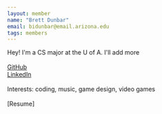 ```yaml
---
layout: member
name: "Brett Dunbar"
email: bidunbar@email.arizona.edu
tags: members
---
```


Hey! I'm a CS major at the U of A. I'll add more<br>
<br>
[GitHub](http://www.github.com/bidunbar)<br>
[LinkedIn](http://www.linkedin.com/in/lnanglin)<br>
<br>
Interests: coding, music, game design, video games<br>
<br>
[Resume]

